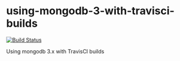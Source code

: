 # using-mongodb-3-with-travisci-builds
[![Build Status](https://travis-ci.org/stoshiya/using-mongodb-3-with-travisci-builds.svg?branch=master)](https://travis-ci.org/stoshiya/using-mongodb-3-with-travisci-builds)

Using mongodb 3.x with TravisCI builds
